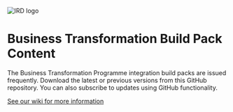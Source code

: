 ![IRD logo](http://meetus.online/sdlu/index_files/irdlogo.gif)
# Business Transformation Build Pack Content

The Business Transformation Programme integration build packs are issued frequently. Download the latest or previous versions from this GitHub repository. You can also subscribe to updates using GitHub functionality.

[See our wiki for more information](https://github.com/InlandRevenue/Gateway-Services/blob/master/README.md)

 
